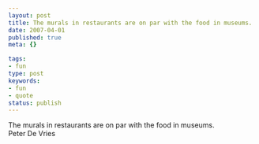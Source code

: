 ```yaml
---
layout: post
title: The murals in restaurants are on par with the food in museums.
date: 2007-04-01
published: true
meta: {}

tags:
- fun
type: post
keywords:
- fun
- quote
status: publish
---
```

The murals in restaurants are on par with the food in museums.<br />Peter De Vries
